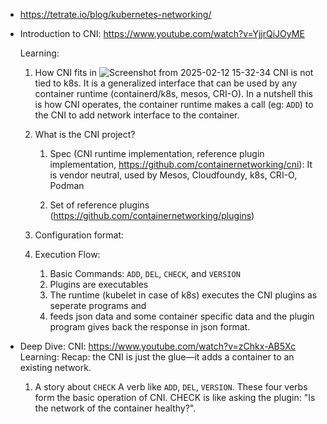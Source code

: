 - https://tetrate.io/blog/kubernetes-networking/
- Introduction to CNI: https://www.youtube.com/watch?v=YjjrQiJOyME
  
  Learning:
  1. How CNI fits in
  ![Screenshot from 2025-02-12 15-32-34](https://github.com/user-attachments/assets/b0ce6b8a-6df9-4d43-beec-971158609e18)
  CNI is not tied to k8s. It is a generalized interface that can be used by any container runtime (containerd/k8s, mesos, CRI-O).
  In a nutshell this is how CNI operates, the container runtime makes a call (eg: `ADD`) to the CNI to add network interface to the container.
  2. What is the CNI project?
     1. Spec (CNI runtime implementation, reference plugin implementation, https://github.com/containernetworking/cni):
       It is vendor neutral, used by Mesos, Cloudfoundy, k8s, CRI-O, Podman
       
     2. Set of reference plugins (https://github.com/containernetworking/plugins)
  3. Configuration format:
  4. Execution Flow:
      
     1. Basic Commands: `ADD`, `DEL`, `CHECK`, and `VERSION`
     2. Plugins are executables
     3. The runtime (kubelet in case of k8s) executes the CNI plugins as seperate programs and
     4. feeds json data and some container specific data and the plugin program gives back the response in json format.
- Deep Dive: CNI: https://www.youtube.com/watch?v=zChkx-AB5Xc
  Learning:
  Recap: the CNI is just the glue—it adds a container to an existing network.
  1. A story about `CHECK`
     A verb like `ADD`, `DEL`, `VERSION`. These four verbs form the basic operation of CNI.
     CHECK is like asking the plugin: "Is the network of the container healthy?".
           
     
     
  

  
